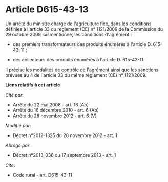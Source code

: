 # Article D615-43-13

Un arrêté du ministre chargé de l'agriculture fixe, dans les conditions définies à l'article 33 du règlement (CE) n°
1121/2009 de la Commission du 29 octobre 2009 susmentionné, les conditions d'agrément :

- des premiers transformateurs des produits énumérés à l'article D. 615-43-11 ;

- des collecteurs des produits énumérés à l'article D. 615-43-11. 

Il précise les modalités de contrôle de l'agrément ainsi que les sanctions prévues au 4 de l'article 33 du même règlement
(CE) n° 1121/2009.

**Liens relatifs à cet article**

_Cité par_:

  - Arrêté du 22 mai 2008 - art. 16 (Ab)
  - Arrêté du 16 décembre 2010 - art. 6 (Ab)
  - Arrêté du 28 novembre 2012 - art. 6 (V)

_Modifié par_:

  - Décret n°2012-1325 du 28 novembre 2012 - art. 1

_Abrogé par_:

  - Décret n°2013-836 du 17 septembre 2013 - art. 1

_Cite_:

  - Code rural - art. D615-43-11
